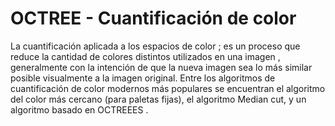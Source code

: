 # OCTREE - Cuantificación de color
La cuantificación aplicada a los espacios de color ; es un proceso que reduce la cantidad de colores distintos utilizados en una imagen , generalmente con la intención de que la nueva imagen sea lo más similar posible visualmente a la imagen original. 
Entre los algoritmos de cuantificación de color modernos más populares se encuentran el algoritmo del color más cercano (para paletas fijas), el algoritmo Median cut, y un algoritmo basado en OCTREEES .
